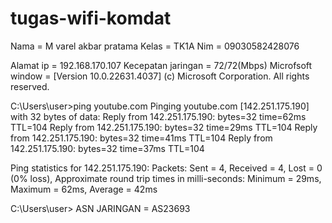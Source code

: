 # tugas-wifi-komdat
Nama = M varel akbar pratama
Kelas = TK1A
Nim = 09030582428076



Alamat ip = 192.168.170.107
Kecepatan jaringan = 72/72(Mbps)
Microfsoft window = [Version 10.0.22631.4037]
(c) Microsoft Corporation. All rights reserved.

C:\Users\user>ping youtube.com
Pinging youtube.com [142.251.175.190] with 32 bytes of data:
Reply from 142.251.175.190: bytes=32 time=62ms TTL=104
Reply from 142.251.175.190: bytes=32 time=29ms TTL=104
Reply from 142.251.175.190: bytes=32 time=41ms TTL=104
Reply from 142.251.175.190: bytes=32 time=37ms TTL=104

Ping statistics for 142.251.175.190:
    Packets: Sent = 4, Received = 4, Lost = 0 (0% loss),
Approximate round trip times in milli-seconds:
    Minimum = 29ms, Maximum = 62ms, Average = 42ms

C:\Users\user>
ASN JARINGAN = AS23693


